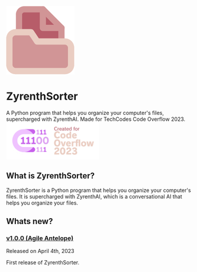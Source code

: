 ![ZyrenthSorter](https://github.com/Marcus5408/ZyrenthSorter/blob/main/assets/images/ZyrenthSorter_Logo.png)
# ZyrenthSorter
 
A Python program that helps you organize your computer's files, supercharged with ZyrenthAI. Made for TechCodes Code Overflow 2023.
<a href="[https://codeoverflow.devpost.com](https://codeoverflow.devpost.com)"><img src="https://github.com/Marcus5408/ZyrenthSorter/blob/main/assets/images/code_overflow_mark.png" alt="Code Overflow 2023" width="250" height="100"></a>

## What is ZyrenthSorter?

ZyrenthSorter is a Python program that helps you organize your computer's files. It is supercharged with ZyrenthAI, which is a conversational AI that helps you organize your files. 

## Whats new?

### [v1.0.0 (Agile Antelope)](changelogs/v1.0.0.md)

Released on April 4th, 2023

First release of ZyrenthSorter.
